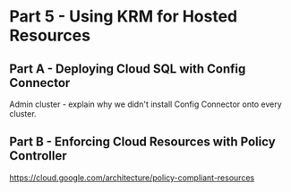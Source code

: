 # Part 5 - Using KRM for Hosted Resources 


## Part A - Deploying Cloud SQL with Config Connector 

Admin cluster - explain why we didn't install Config Connector onto every cluster. 

## Part B - Enforcing Cloud Resources with Policy Controller 

https://cloud.google.com/architecture/policy-compliant-resources 